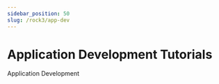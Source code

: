 ```yaml
---
sidebar_position: 50
slug: /rock3/app-dev
---
```


# Application Development Tutorials

Application Development

<DocCardList />
